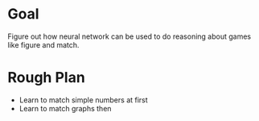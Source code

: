 # Goal

Figure out how neural network can be used to do reasoning about games like figure and match.

# Rough Plan
- Learn to match simple numbers at first
- Learn to match graphs then

